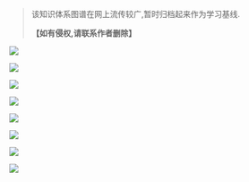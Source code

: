 > 该知识体系图谱在网上流传较广,暂时归档起来作为学习基线.
> 
> **【如有侵权,请联系作者删除】**

![](assets/人工智能历史.jpg)

![](/Users/1993heqiang/workspace/1993heqiang/note-keeper/AI人工智能/assets/人工智能内涵及外延.jpg)

![](assets/人工智能未来学.jpg)

![](assets/人工智能对社会经济的影响.jpg)

![](assets/人工智能技术体系1.jpg)

![](assets/人工智能技术体系2.jpg)

![](assets/人工智能应用领域1.jpg)

![](assets/人工智能应用领域2.jpg)
